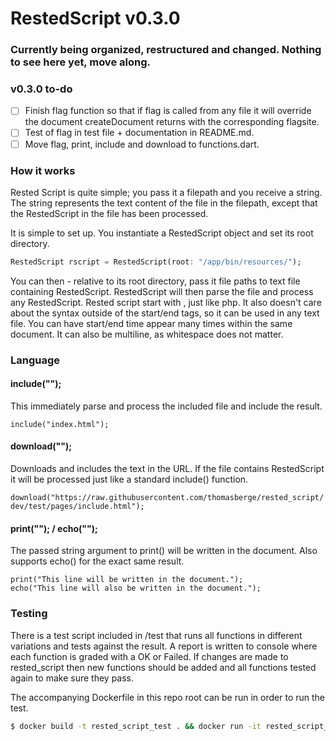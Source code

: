 # RestedScript v0.3.0

### Currently being organized, restructured and changed. Nothing to see here yet, move along.

### v0.3.0 to-do
- [ ] Finish flag function so that if flag is called from any file it will override the document createDocument returns with the corresponding flagsite.
- [ ] Test of flag in test file + documentation in README.md.
- [ ] Move flag, print, include and download to functions.dart.

### How it works

Rested Script is quite simple; you pass it a filepath and you receive a string. The string represents the text content of the file in the filepath, except that the RestedScript in the file has been processed.

It is simple to set up. You instantiate a RestedScript object and set its root directory.

```dart
RestedScript rscript = RestedScript(root: "/app/bin/resources/");
```

You can then - relative to its root directory, pass it file paths to text file containing RestedScript. RestedScript will then parse the file and process any RestedScript. Rested script start with <?rs and end with ?>, just like php. It also doesn't care about the syntax outside of the start/end tags, so it can be used in any text file. You can have start/end time appear many times within the same document. It can also be multiline, as whitespace does not matter.

### Language

#### include("");
This immediately parse and process the included file and include the result.

```include("index.html");```

#### download("");
Downloads and includes the text in the URL. If the file contains RestedScript it will be processed just like a standard include() function.

```download("https://raw.githubusercontent.com/thomasberge/rested_script/dev/test/pages/include.html");```

#### print(""); / echo("");
The passed string argument to print() will be written in the document. Also supports echo() for the exact same result.

```
print("This line will be written in the document.");
echo("This line will also be written in the document.");
```

### Testing
There is a test script included in /test that runs all functions in different variations and tests against the result. A report is written to console where each function is graded with a OK or Failed. If changes are made to rested_script then new functions should be added and all functions tested again to make sure they pass.

The accompanying Dockerfile in this repo root can be run in order to run the test.

```bash
$ docker build -t rested_script_test . && docker run -it rested_script_test
```
